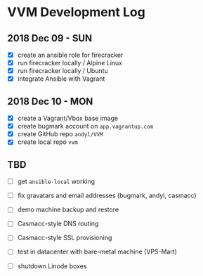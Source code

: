 # VVM Development Log

## 2018 Dec 09 - SUN

- [x] create an ansible role for firecracker
- [x] run firecracker locally / Alpine Linux
- [x] run firecracker locally / Ubuntu
- [x] integrate Ansible with Vagrant

## 2018 Dec 10 - MON

- [x] create a Vagrant/Vbox base image
- [x] create bugmark account on `app.vagrantup.com`
- [x] create GitHub repo `andyl/VVM`
- [x] create local repo `vvm`

## TBD

- [ ] get `ansible-local` working
- [ ] fix gravatars and email addresses (bugmark, andyl, casmacc)
- [ ] demo machine backup and restore
- [ ] Casmacc-style DNS routing
- [ ] Casmacc-style SSL provisioning
- [ ] test in datacenter with bare-metal machine (VPS-Mart)
- [ ] shutdown Linode boxes

